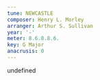 ```yaml
---
tune: NEWCASTLE
composer: Henry L. Morley
arranger: Arthur S. Sullivan
year: '-'
meter: 8.6.8.8.6.
key: G Major
anacrusis: 0
---
```

undefined